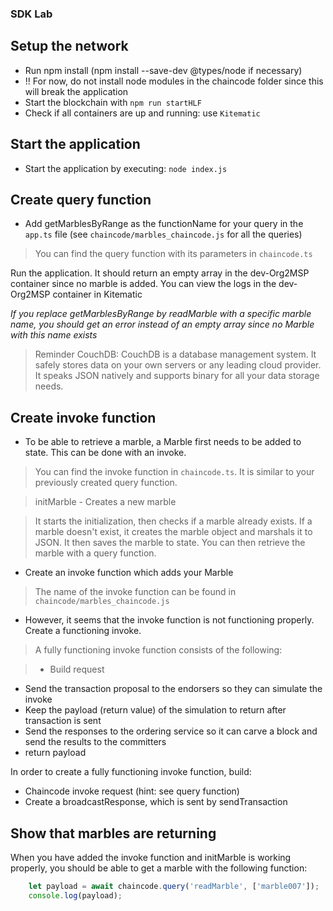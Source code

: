 ### SDK Lab
## Setup the network
+ Run npm install (npm install --save-dev @types/node if necessary)
+ !! For now, do not install node modules in the chaincode folder since this will break the application
+ Start the blockchain with `npm run startHLF`
+ Check if all containers are up and running: use `Kitematic`

## Start the application
+ Start the application by executing: `node index.js`

## Create query function
+ Add getMarblesByRange as the functionName for your query in the `app.ts` file (see `chaincode/marbles_chaincode.js` for all the queries)

> You can find the query function with its parameters in `chaincode.ts`

Run the application. It should return an empty array in the dev-Org2MSP container since no marble is added.
You can view the logs in the dev-Org2MSP container in Kitematic

*If you replace getMarblesByRange by readMarble with a specific marble name, you should get an error instead of an empty array since no Marble with this name exists*

> Reminder CouchDB: CouchDB is a database management system. It safely stores data on your own servers or any leading cloud provider.
It speaks JSON natively and supports binary for all your data storage needs.

## Create invoke function
+ To be able to retrieve a marble, a Marble first needs to be added to state. This can be done with an invoke.

> You can find the invoke function in `chaincode.ts`. It is similar to your previously created query function.

> initMarble - Creates a new marble

> It starts the initialization, then checks if a marble already exists.
If a marble doesn't exist, it creates the marble object and marshals it to JSON.
It then saves the marble to state. You can then retrieve the marble with a query function.

+ Create an invoke function which adds your Marble

> The name of the invoke function can be found in `chaincode/marbles_chaincode.js`

+ However, it seems that the invoke function is not functioning properly. Create a functioning invoke.

> A fully functioning invoke function consists of the following:

> + Build request
  + Send the transaction proposal to the endorsers so they can simulate the invoke
  + Keep the payload (return value) of the simulation to return after transaction is sent
  + Send the responses to the ordering service so it can carve a block and send the results to the committers
  + return payload

In order to create a fully functioning invoke function, build:
+ Chaincode invoke request (hint: see query function)
+ Create a broadcastResponse, which is sent by sendTransaction

## Show that marbles are returning

When you have added the invoke function and initMarble is working properly, you should be able to get a marble with the following function:

```javascript
    let payload = await chaincode.query('readMarble', ['marble007']);
    console.log(payload);
```